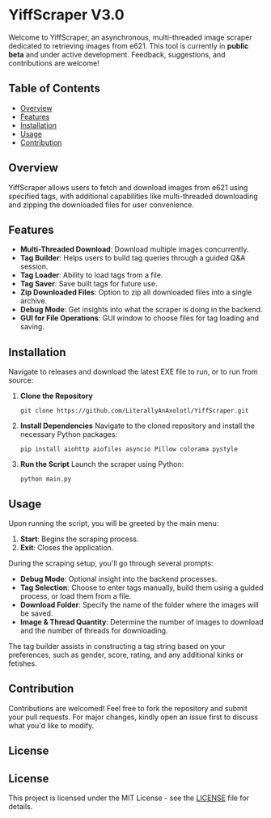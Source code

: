 # YiffScraper V3.0

Welcome to YiffScraper, an asynchronous, multi-threaded image scraper dedicated to retrieving images from e621. This tool is currently in **public beta** and under active development. Feedback, suggestions, and contributions are welcome!

## Table of Contents

- [Overview](#overview)
- [Features](#features)
- [Installation](#installation)
- [Usage](#usage)
- [Contribution](#contribution)

## Overview

YiffScraper allows users to fetch and download images from e621 using specified tags, with additional capabilities like multi-threaded downloading and zipping the downloaded files for user convenience.

## Features

- **Multi-Threaded Download**: Download multiple images concurrently.
- **Tag Builder**: Helps users to build tag queries through a guided Q&A session.
- **Tag Loader**: Ability to load tags from a file.
- **Tag Saver**: Save built tags for future use.
- **Zip Downloaded Files**: Option to zip all downloaded files into a single archive.
- **Debug Mode**: Get insights into what the scraper is doing in the backend.
- **GUI for File Operations**: GUI window to choose files for tag loading and saving.
  
## Installation

Navigate to releases and download the latest EXE file to run, or to run from source:

1. **Clone the Repository**
   ```shell
   git clone https://github.com/LiterallyAnAxolotl/YiffScraper.git
   ```
   
2. **Install Dependencies**
   Navigate to the cloned repository and install the necessary Python packages:
   ```shell
   pip install aiohttp aiofiles asyncio Pillow colorama pystyle
   ```
   
3. **Run the Script**
   Launch the scraper using Python:
   ```shell
   python main.py
   ```
   
## Usage

Upon running the script, you will be greeted by the main menu:

1. **Start**: Begins the scraping process.
2. **Exit**: Closes the application.

During the scraping setup, you'll go through several prompts:

- **Debug Mode**: Optional insight into the backend processes.
- **Tag Selection**: Choose to enter tags manually, build them using a guided process, or load them from a file.
- **Download Folder**: Specify the name of the folder where the images will be saved.
- **Image & Thread Quantity**: Determine the number of images to download and the number of threads for downloading.

The tag builder assists in constructing a tag string based on your preferences, such as gender, score, rating, and any additional kinks or fetishes.

## Contribution

Contributions are welcomed! Feel free to fork the repository and submit your pull requests. For major changes, kindly open an issue first to discuss what you'd like to modify.

## License

## License
This project is licensed under the MIT License - see the [LICENSE](LICENSE) file for details.
